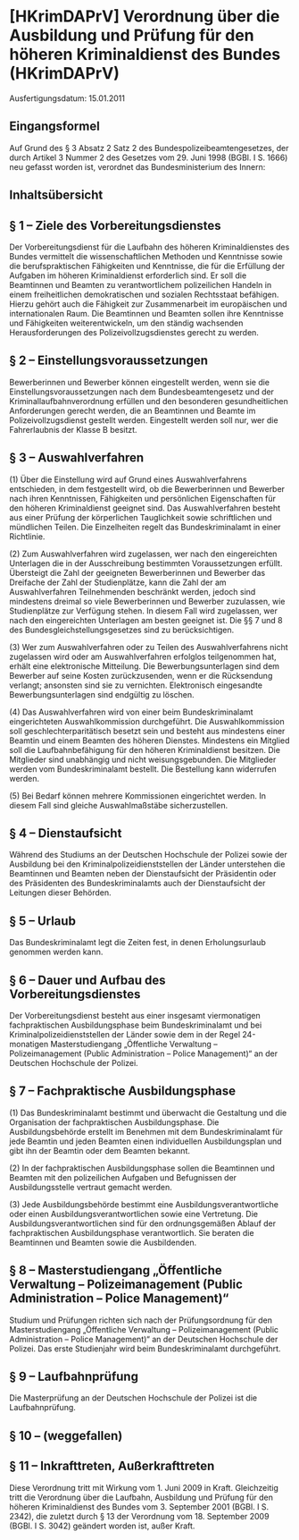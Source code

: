 # [HKrimDAPrV] Verordnung über die Ausbildung und Prüfung für den höheren Kriminaldienst des Bundes  (HKrimDAPrV)

Ausfertigungsdatum: 15.01.2011

 

## Eingangsformel

Auf Grund des § 3 Absatz 2 Satz 2 des Bundespolizeibeamtengesetzes, der durch Artikel 3 Nummer 2 des Gesetzes vom 29. Juni 1998 (BGBl. I S. 1666) neu gefasst worden ist, verordnet das Bundesministerium des Innern:


## Inhaltsübersicht


## § 1 – Ziele des Vorbereitungsdienstes

Der Vorbereitungsdienst für die Laufbahn des höheren Kriminaldienstes des Bundes vermittelt die wissenschaftlichen Methoden und Kenntnisse sowie die berufspraktischen Fähigkeiten und Kenntnisse, die für die Erfüllung der Aufgaben im höheren Kriminaldienst erforderlich sind. Er soll die Beamtinnen und Beamten zu verantwortlichem polizeilichen Handeln in einem freiheitlichen demokratischen und sozialen Rechtsstaat befähigen. Hierzu gehört auch die Fähigkeit zur Zusammenarbeit im europäischen und internationalen Raum. Die Beamtinnen und Beamten sollen ihre Kenntnisse und Fähigkeiten weiterentwickeln, um den ständig wachsenden Herausforderungen des Polizeivollzugsdienstes gerecht zu werden.


## § 2 – Einstellungsvoraussetzungen

Bewerberinnen und Bewerber können eingestellt werden, wenn sie die Einstellungsvoraussetzungen nach dem Bundesbeamtengesetz und der Kriminallaufbahnverordnung erfüllen und den besonderen gesundheitlichen Anforderungen gerecht werden, die an Beamtinnen und Beamte im Polizeivollzugsdienst gestellt werden. Eingestellt werden soll nur, wer die Fahrerlaubnis der Klasse B besitzt.


## § 3 – Auswahlverfahren

(1) Über die Einstellung wird auf Grund eines Auswahlverfahrens entschieden, in dem festgestellt wird, ob die Bewerberinnen und Bewerber nach ihren Kenntnissen, Fähigkeiten und persönlichen Eigenschaften für den höheren Kriminaldienst geeignet sind. Das Auswahlverfahren besteht aus einer Prüfung der körperlichen Tauglichkeit sowie schriftlichen und mündlichen Teilen. Die Einzelheiten regelt das Bundeskriminalamt in einer Richtlinie.

(2) Zum Auswahlverfahren wird zugelassen, wer nach den eingereichten Unterlagen die in der Ausschreibung bestimmten Voraussetzungen erfüllt. Übersteigt die Zahl der geeigneten Bewerberinnen und Bewerber das Dreifache der Zahl der Studienplätze, kann die Zahl der am Auswahlverfahren Teilnehmenden beschränkt werden, jedoch sind mindestens dreimal so viele Bewerberinnen und Bewerber zuzulassen, wie Studienplätze zur Verfügung stehen. In diesem Fall wird zugelassen, wer nach den eingereichten Unterlagen am besten geeignet ist. Die §§ 7 und 8 des Bundesgleichstellungsgesetzes sind zu berücksichtigen.

(3) Wer zum Auswahlverfahren oder zu Teilen des Auswahlverfahrens nicht zugelassen wird oder am Auswahlverfahren erfolglos teilgenommen hat, erhält eine elektronische Mitteilung. Die Bewerbungsunterlagen sind dem Bewerber auf seine Kosten zurückzusenden, wenn er die Rücksendung verlangt; ansonsten sind sie zu vernichten. Elektronisch eingesandte Bewerbungsunterlagen sind endgültig zu löschen.

(4) Das Auswahlverfahren wird von einer beim Bundeskriminalamt eingerichteten Auswahlkommission durchgeführt. Die Auswahlkommission soll geschlechterparitätisch besetzt sein und besteht aus mindestens einer Beamtin und einem Beamten des höheren Dienstes. Mindestens ein Mitglied soll die Laufbahnbefähigung für den höheren Kriminaldienst besitzen. Die Mitglieder sind unabhängig und nicht weisungsgebunden. Die Mitglieder werden vom Bundeskriminalamt bestellt. Die Bestellung kann widerrufen werden.

(5) Bei Bedarf können mehrere Kommissionen eingerichtet werden. In diesem Fall sind gleiche Auswahlmaßstäbe sicherzustellen.


## § 4 – Dienstaufsicht

Während des Studiums an der Deutschen Hochschule der Polizei sowie der Ausbildung bei den Kriminalpolizeidienststellen der Länder unterstehen die Beamtinnen und Beamten neben der Dienstaufsicht der Präsidentin oder des Präsidenten des Bundeskriminalamts auch der Dienstaufsicht der Leitungen dieser Behörden.


## § 5 – Urlaub

Das Bundeskriminalamt legt die Zeiten fest, in denen Erholungsurlaub genommen werden kann.


## § 6 – Dauer und Aufbau des Vorbereitungsdienstes

Der Vorbereitungsdienst besteht aus einer insgesamt viermonatigen fachpraktischen Ausbildungsphase beim Bundeskriminalamt und bei Kriminalpolizeidienststellen der Länder sowie dem in der Regel 24-monatigen Masterstudiengang „Öffentliche Verwaltung – Polizeimanagement (Public Administration – Police Management)“ an der Deutschen Hochschule der Polizei.


## § 7 – Fachpraktische Ausbildungsphase

(1) Das Bundeskriminalamt bestimmt und überwacht die Gestaltung und die Organisation der fachpraktischen Ausbildungsphase. Die Ausbildungsbehörde erstellt im Benehmen mit dem Bundeskriminalamt für jede Beamtin und jeden Beamten einen individuellen Ausbildungsplan und gibt ihn der Beamtin oder dem Beamten bekannt.

(2) In der fachpraktischen Ausbildungsphase sollen die Beamtinnen und Beamten mit den polizeilichen Aufgaben und Befugnissen der Ausbildungsstelle vertraut gemacht werden.

(3) Jede Ausbildungsbehörde bestimmt eine Ausbildungsverantwortliche oder einen Ausbildungsverantwortlichen sowie eine Vertretung. Die Ausbildungsverantwortlichen sind für den ordnungsgemäßen Ablauf der fachpraktischen Ausbildungsphase verantwortlich. Sie beraten die Beamtinnen und Beamten sowie die Ausbildenden.


## § 8 – Masterstudiengang „Öffentliche Verwaltung – Polizeimanagement (Public Administration – Police Management)“

Studium und Prüfungen richten sich nach der Prüfungsordnung für den Masterstudiengang „Öffentliche Verwaltung – Polizeimanagement (Public Administration – Police Management)“ an der Deutschen Hochschule der Polizei. Das erste Studienjahr wird beim Bundeskriminalamt durchgeführt.


## § 9 – Laufbahnprüfung

Die Masterprüfung an der Deutschen Hochschule der Polizei ist die Laufbahnprüfung.


## § 10 – (weggefallen)


## § 11 – Inkrafttreten, Außerkrafttreten

Diese Verordnung tritt mit Wirkung vom 1. Juni 2009 in Kraft. Gleichzeitig tritt die Verordnung über die Laufbahn, Ausbildung und Prüfung für den höheren Kriminaldienst des Bundes vom 3. September 2001 (BGBl. I S. 2342), die zuletzt durch § 13 der Verordnung vom 18. September 2009 (BGBl. I S. 3042) geändert worden ist, außer Kraft.
